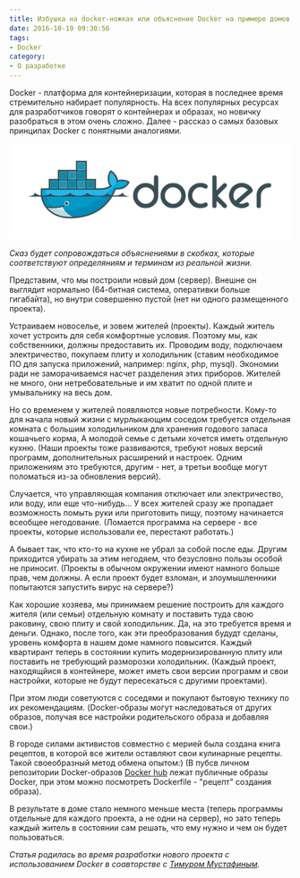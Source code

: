 ```yaml
---
title: Избушка на docker-ножках или объяснение Docker на примере домов
date: 2016-10-19 09:30:56
tags:
- Docker
category:
- О разработке
---
```


Docker - платформа для контейнеризации, которая в последнее время стремительно набирает популярность. На всех популярных ресурсах для разработчиков говорят о контейнерах и образах, но новичку разобраться в этом очень сложно. Далее - рассказ о самых базовых принципах Docker c понятными аналогиями.

<!-- more -->

![](/content/2016/10/docker-house/docker.png)

*Сказ будет сопровождаться объяснениями в скобках, которые соответствуют определяниям и терминам из реальной жизни.*

Представим, что мы построили новый дом (сервер). Внешне он выглядит нормально (64-битная система, оперативки больше гигабайта), но внутри совершенно пустой (нет ни одного размещенного проекта). 

Устраиваем новоселье, и зовем жителей (проекты). Каждый житель хочет устроить для себя комфортные условия. Поэтому мы, как собственники, должны предоставить их. Проводим воду, подключаем электричество, покупаем плиту и холодильник (ставим необходимое ПО для запуска приложений, например: nginx, php, mysql). Экономии ради не заморачиваемся насчет разделения этих приборов. Жителей не много, они нетребовательные и им хватит по одной плите и умывальнику на весь дом.

Но со временем у жителей появляются новые потребности. Кому-то для начала новый жизни с мурлыкающим соседом требуется отдельная комната с большим холодильником для хранения годового запаса кошачьего корма, А молодой семье с детьми хочется иметь отдельную кухню. (Наши проекты тоже развиваются, требуют новых версий программ, дополнительных расширений и настроек. Одним приложениям это требуются, другим - нет, а третьи вообще могут поломаться из-за обновления версий).

Случается, что управляющая компания отключает или электричество, или воду, или еще что-нибудь... У всех жителей сразу же пропадает возможность помыть руки или приготовить пищу, поэтому начинается всеобщее негодование. (Ломается программа на сервере - все проекты, которые использовали ее, перестают работать.)

А бывает так, что кто-то на кухне не убрал за собой после еды. Другим приходится убирать за этим негодяем, что безусловно пользы особой не приносит. (Проекты в обычном окружении имеют намного больше прав, чем должны. А если проект будет взломан, и злоумышленники попытаются запустить вирус на сервере?)

Как хорошие хозяева, мы принимаем решение построить для каждого жителя (или семьи) отдельную комнату и поставить туда свою раковину, свою плиту и свой холодильник. Да, на это требуется время и деньги. Однако, после того, как эти преобразования будудт сделаны, уровень комфорта в нашем доме намного повысится. Каждый квартирант теперь в состоянии купить модернизированную плиту или поставить не требующий разморозки холодильник. (Каждый проект, находящйися в контейнере, может иметь свои версии программ и свои настройки, которые не будут пересекаться с другими проектами). 

При этом люди советуются с соседями и покупают бытовую технику по их рекомендациям. (Docker-образы могут наследоваться от других образов, получая все настройки родительского образа и добавляя свои.)

В городе силами активистов совместно с мерией была создана книга рецептов, в которой все жители оставляют свои кулинарные рецепты. Такой своеобразный метод обмена опытом:) (В пубсв личном репозитории Docker-образов [Docker hub](http://hub.docker.com) лежат публичные образы Docker, при этом можно посмотреть Dockerfile - "рецепт" создания образа).

В результате в доме стало немного меньше места (теперь программы отдельные для каждого проекта, а не одни на сервер), но зато теперь каждый житель в состоянии сам решать, что ему нужно и чем он будет пользоваться.  

*Статья родилась во время разработки нового проекта с использованием Docker в соавторстве с [Тимуром Мустафиным](http://timur.clienddev.ru).*